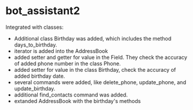 # bot_assistant2
Integrated with classes:
 - Additional class Birthday was added, which includes the method days_to_birthday. 
 - iterator is added into the AddressBook
 - added setter and getter for value in the Field. They check the accuracy of added phone number in the class Phone.
 - added setter for value in the class Birthday, check the accuracy of added birthday date.
 - several commands were added, like delete_phone, update_phone, and update_birthday.
 - additional find_contacts command was added. 
 - extanded AddressBook with the birthday's methods
